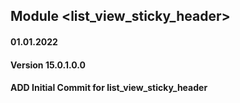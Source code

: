## Module <list_view_sticky_header>

#### 01.01.2022
#### Version 15.0.1.0.0
#### ADD Initial Commit for list_view_sticky_header
